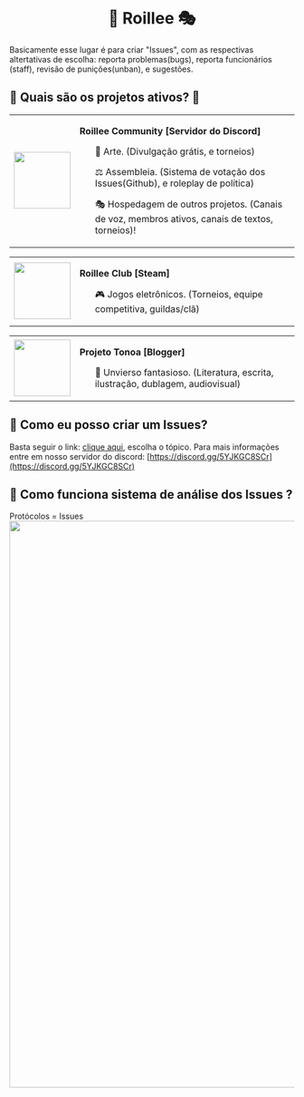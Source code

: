<h1 align="center">🌼 Roillee 🎭</h1>
Basicamente esse lugar é para criar "Issues", com as respectivas altertativas de escolha: reporta problemas(bugs), reporta funcionários (staff), revisão de punições(unban), e sugestões.

## 🌻 Quais são os projetos ativos? 🌻
<table><tr><td><img  width="100" src='https://cdn.discordapp.com/attachments/871449104432119828/922303320687788062/roillee.jpg'/></td><td><p><b><p>Roillee Community [Servidor do Discord]</b><br></p>
  <p><ul>🎨 Arte. (Divulgação grátis, e torneios)</ul></p>
  <p><ul>⚖️ Assembleia. (Sistema de votação dos Issues(Github), e roleplay de política)</ul></p>
  <p><ul>🎭 Hospedagem de outros projetos. (Canais de voz, membros ativos, canais de textos, torneios)!</ul></p>
</td></tr></table>

<table><tr><td><img  width="100" src='https://cdn.discordapp.com/attachments/873349080124911676/915987076942545067/Simbolo_-_Flokis_transparente.png'/></td><td><p><b><p>Roillee Club [Steam]</b><br></p>
  <p><ul>🎮 Jogos eletrônicos. (Torneios, equipe competitiva, guildas/clã)</ul></p>
</td></tr></table>

<table><tr><td><img  width="100" src='https://cdn.discordapp.com/attachments/871449104432119828/922303733445062766/XTUNYXm6_400x400.png'/></td><td><p><b><p>Projeto Tonoa [Blogger]</b><br></p>
  <p><ul>🐲 Unvierso fantasioso. (Literatura, escrita, ilustração, dublagem, audiovisual)</ul></p>
</td></tr></table>

## 📜 Como eu posso criar um Issues?
Basta seguir o link: [clique aqui](https://github.com/NoelAugusto/Roillee/issues/new/choose), escolha o tópico.
Para mais informações entre em nosso servidor do discord: [https://discord.gg/5YJKGC8SCr](https://discord.gg/5YJKGC8SCr)

## 🔎 Como funciona sistema de análise dos Issues ?
Protócolos = Issues
<img  width="1000" src='https://cdn.discordapp.com/attachments/871447959416475698/922309032209973248/Sistema_consul.png'/>




